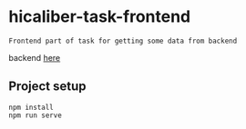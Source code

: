 # hicaliber-task-frontend
```
Frontend part of task for getting some data from backend
```

backend [here](https://github.com/ZoondEngine/hicaliber-task)

## Project setup
```
npm install
npm run serve
```